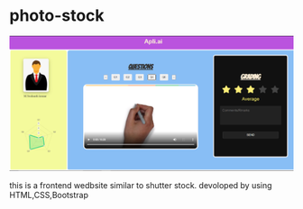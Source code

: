 # photo-stock
<img src="https://github.com/sushanth870/video_interveiw/blob/main/Screenshot%20(141).png">

this is a  frontend wedbsite similar to shutter stock. devoloped by using HTML,CSS,Bootstrap
